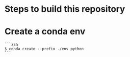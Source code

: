 # Steps to build this repository

# Create a conda env
    
    ```zsh
    $ conda create --prefix ./env python
    ```
